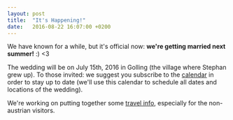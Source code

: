 ```yaml
---
layout: post
title:  "It's Happening!"
date:   2016-08-22 16:07:00 +0200
---
```


We have known for a while, but it's official now: **we're getting married next
summer!** :) <3

The wedding will be on July 15th, 2016 in Golling (the village where Stephan
grew up). To those invited: we suggest you subscribe to the
[calendar](http://stephan.kim/calendar) in order to stay up to date (we'll use
this calendar to schedule all dates and locations of the wedding).

We're working on putting together some [travel info](/travel-info), especially for the
non-austrian visitors.